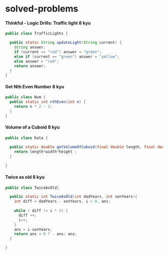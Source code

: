 # solved-problems

#### Thinkful - Logic Drills: Traffic light 8 kyu
```java
public class TrafficLights {

  public static String updateLight(String current) {
    String answer;
    if (current == "red") answer = "green";
    else if (current == "green") answer = "yellow";
    else answer = "red";
    return answer;
  }
}

```

#### Get Nth Even Number 8 kyu
```java
public class Num {
  public static int nthEven(int n) {
    return n * 2 - 2;
  }
}
```

#### Volume of a Cuboid 8 kyu
```java
public class Kata {

  public static double getVolumeOfCuboid(final double length, final double width, final double height) {
    return length*width*height ;
  }
  
}

```

#### Twice as old 8 kyu
```java
public class TwiceAsOld{

  public static int TwiceAsOld(int dadYears, int sonYears){
    int diff = dadYears - sonYears, i = 0, ans;
    
    while ( diff != i * 2) {
      diff ++;
      i++;
    }
    ans = i-sonYears;
    return ans < 0 ? - ans: ans;
  }

}

```